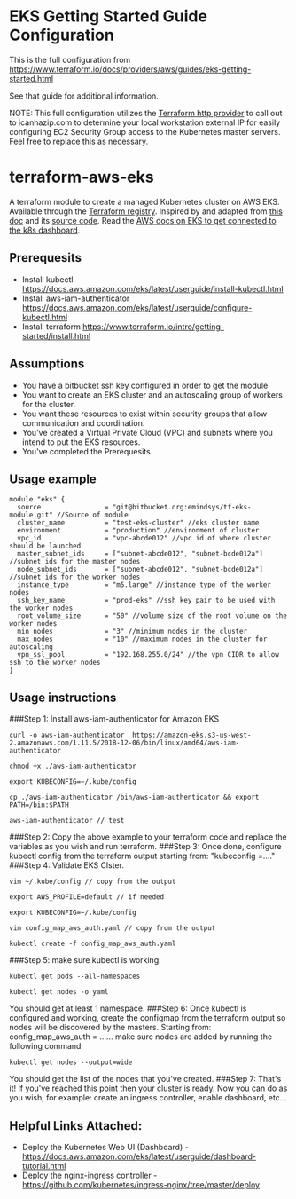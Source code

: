 # EKS Getting Started Guide Configuration

This is the full configuration from https://www.terraform.io/docs/providers/aws/guides/eks-getting-started.html

See that guide for additional information.

NOTE: This full configuration utilizes the [Terraform http provider](https://www.terraform.io/docs/providers/http/index.html) to call out to icanhazip.com to determine your local workstation external IP for easily configuring EC2 Security Group access to the Kubernetes master servers. Feel free to replace this as necessary.

# terraform-aws-eks

A terraform module to create a managed Kubernetes cluster on AWS EKS. Available
through the [Terraform registry](https://registry.terraform.io/modules/terraform-aws-modules/eks/aws).
Inspired by and adapted from [this doc](https://www.terraform.io/docs/providers/aws/guides/eks-getting-started.html)
and its [source code](https://github.com/terraform-providers/terraform-provider-aws/tree/master/examples/eks-getting-started).
Read the [AWS docs on EKS to get connected to the k8s dashboard](https://docs.aws.amazon.com/eks/latest/userguide/dashboard-tutorial.html).

## Prerequesits
* Install kubectl
https://docs.aws.amazon.com/eks/latest/userguide/install-kubectl.html
* Install aws-iam-authenticator
https://docs.aws.amazon.com/eks/latest/userguide/configure-kubectl.html
* Install terraform
https://www.terraform.io/intro/getting-started/install.html

## Assumptions
* You have a bitbucket ssh key configured in order to get the module
* You want to create an EKS cluster and an autoscaling group of workers for the cluster.
* You want these resources to exist within security groups that allow communication and coordination.
* You've created a Virtual Private Cloud (VPC) and subnets where you intend to put the EKS resources.
* You've completed the Prerequesits.

## Usage example

```hcl
module "eks" {
  source                = "git@bitbucket.org:emindsys/tf-eks-module.git" //Source of module
  cluster_name          = "test-eks-cluster" //eks cluster name
  environment           = "production" //environment of cluster
  vpc_id                = "vpc-abcde012" //vpc id of where cluster should be launched
  master_subnet_ids     = ["subnet-abcde012", "subnet-bcde012a"] //subnet ids for the master nodes
  node_subnet_ids       = ["subnet-abcde012", "subnet-bcde012a"] //subnet ids for the worker nodes
  instance_type         = "m5.large" //instance type of the worker nodes
  ssh_key_name          = "prod-eks" //ssh key pair to be used with the worker nodes
  root_volume_size      = "50" //volume size of the root volume on the worker nodes
  min_nodes             = "3" //minimum nodes in the cluster
  max_nodes             = "10" //maximum nodes in the cluster for autoscaling
  vpn_ssl_pool          = "192.168.255.0/24" //the vpn CIDR to allow ssh to the worker nodes
}
```

## Usage instructions
###Step 1:
 Install aws-iam-authenticator for Amazon EKS
```
curl -o aws-iam-authenticator  https://amazon-eks.s3-us-west-2.amazonaws.com/1.11.5/2018-12-06/bin/linux/amd64/aws-iam-authenticator

chmod +x ./aws-iam-authenticator

export KUBECONFIG=~/.kube/config 

cp ./aws-iam-authenticator /bin/aws-iam-authenticator && export PATH=/bin:$PATH

aws-iam-authenticator // test

```
###Step 2:
 Copy the above example to your terraform code and replace the variables as you wish and run terraform.
###Step 3:
 Once done, configure kubectl config from the terraform output starting from:
"kubeconfig =...."
###Step 4:
 Validate EKS Clster.
```
vim ~/.kube/config // copy from the output

export AWS_PROFILE=default // if needed

export KUBECONFIG=~/.kube/config 

vim config_map_aws_auth.yaml // copy from the output

kubectl create -f config_map_aws_auth.yaml

```
###Step 5:
 make sure kubectl is working:
```
kubectl get pods --all-namespaces

kubectl get nodes -o yaml

```
You should get at least 1 namespace.
###Step 6:
 Once kubectl is configured and working, create the configmap from the terraform output so nodes will be discovered by the masters. 
Starting from: config_map_aws_auth = ......
make sure nodes are added by running the following command:
```
kubectl get nodes --output=wide

```
You should get the list of the nodes that you've created.
###Step 7:
 That's it! If you've reached this point then your cluster is ready. Now you can do as you wish, for example: create an ingress controller, enable dashboard, etc...


## Helpful Links Attached:
* Deploy the Kubernetes Web UI (Dashboard) - https://docs.aws.amazon.com/eks/latest/userguide/dashboard-tutorial.html
* Deploy the nginx-ingress controller - https://github.com/kubernetes/ingress-nginx/tree/master/deploy

